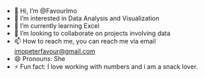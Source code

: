 - 👋 Hi, I’m @FavourImo
- 👀 I’m interested in Data Analysis and Visualization
- 🌱 I’m currently learning Excel
- 💞️ I’m looking to collaborate on projects involving data
- 📫 How to reach me, you can reach me via email imopeterfavour@gmail.com
- 😄 Pronouns: She
- ⚡ Fun fact: I love working with numbers and i am a snack lover.

<!---
FavourImo/FavourImo is a ✨ special ✨ repository because its `README.md` (this file) appears on your GitHub profile.
You can click the Preview link to take a look at your changes.
--->
